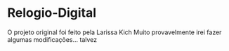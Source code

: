 # Relogio-Digital
O projeto original foi feito pela Larissa Kich
Muito provavelmente irei fazer algumas modificações... talvez
